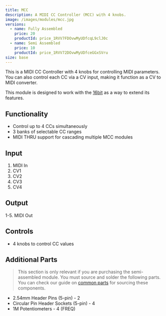 ```yaml
---
title: MCC
description: A MIDI CC Controller (MCC) with 4 knobs.
image: /images/modules/mcc.jpg
versions:
  - name: Fully Assembled
    price: 20
    productId: price_1RVV7FDOvwMyUDfcqL9clJ0c
  - name: Semi Assembled
    price: 10
    productId: price_1RVV72DOvwMyUDfceGGxSVru
size: base
---
```


This is a MIDI CC Controller with 4 knobs for controlling MIDI parameters. You can also control each CC via a CV input, making it function as a CV to MIDI converter.

This module is designed to work with the [16bit](/modules/16bit) as a way to extend its features.

## Functionality

* Control up to 4 CCs simultaneously
* 3 banks of selectable CC ranges
* MIDI THRU support for cascading multiple MCC modules

## Input
1. MIDI In
2. CV1
3. CV2
4. CV3
5. CV4

## Output

1-5. MIDI Out

## Controls

* 4 knobs to control CC values

## Additional Parts

> This section is only relevant if you are purchasing the semi-assembled module. You must source and solder the following parts. You can check our guide on [common parts](/docs/technical-details/common-parts) for sourcing these components.

* 2.54mm Header Pins (5-pin) - 2
* Circular Pin Header Sockets (5-pin) - 4
* 1M Potentiometers - 4 (FREQ)
